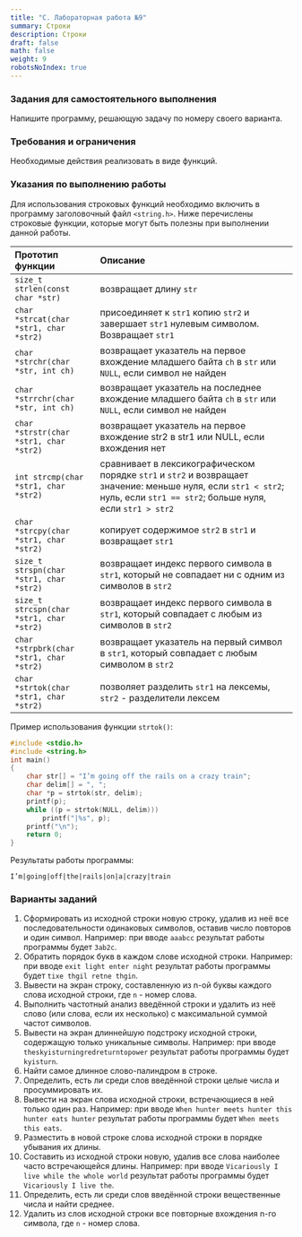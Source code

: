 ```yaml
---
title: "C. Лабораторная работа №9"
summary: Строки
description: Строки
draft: false
math: false
weight: 9
robotsNoIndex: true
---
```


### Задания для самостоятельного выполнения

Напишите программу, решающую задачу по номеру своего варианта.

### Требования и ограничения

Необходимые действия реализовать в виде функций.

### Указания по выполнению работы

Для использования строковых функций необходимо включить в программу заголовочный файл `<string.h>`. Ниже перечислены строковые функции, которые могут быть полезны при выполнении данной работы.

| Прототип функции | Описание |
|     :-----------     | :--------- |
| `size_t strlen(const char *str)` |  возвращает длину `str`   |
| `char *strcat(char *str1, char *str2)` | присоединяет к `str1` копию `str2` и завершает `str1` нулевым символом. Возвращает `str1` |
| `char *strchr(char *str, int ch)` | возвращает указатель на первое вхождение младшего байта `ch` в `str` или `NULL`, если символ не найден |
| `char *strrchr(char *str, int ch)` | возвращает указатель на последнее вхождение младшего байта `ch` в `str` или `NULL`, если символ не найден |
| `char *strstr(char *str1, char *str2)` | возвращает указатель на первое вхождение str2 в str1 или NULL, если вхождения нет |
| `int strcmp(char *str1, char *str2)` | сравнивает в лексикографическом порядке `str1` и `str2` и возвращает значение: меньше нуля, если `str1 < str2`; нуль, если `str1 == str2`; больше нуля, если `str1 > str2` |
| `char *strcpy(char *str1, char *str2)` | копирует содержимое `str2` в `str1` и возвращает `str1` |
| `size_t strspn(char *str1, char *str2)` | возвращает индекс первого символа в `str1`, который не совпадает ни с одним из символов в `str2` |
| `size_t strсspn(char *str1, char *str2)` | возвращает индекс первого символа в `str1`, который совпадает с любым из символов в `str2` |
| `char *strpbrk(char *str1, char *str2)` | возвращает указатель на первый символ в `str1`, который совпадает с любым символом в `str2` |
| `char *strtok(char *str1, char *str2)` | позволяет разделить `str1` на лексемы, `str2` - разделители лексем |

Пример использования функции `strtok()`:

```c
#include <stdio.h>
#include <string.h>
int main()
{
    char str[] = "I’m going off the rails on a crazy train";
    char delim[] = ", ";
    char *p = strtok(str, delim);
    printf(p);
    while ((p = strtok(NULL, delim)))
        printf("|%s", p);
    printf("\n");
    return 0;
}
```

Результаты работы программы:
```text
I’m|going|off|the|rails|on|a|crazy|train
```

### Варианты заданий

1. Сформировать из исходной строки новую строку, удалив из неё все последовательности одинаковых символов, оставив число повторов и один символ. Например: при вводе `aaabcc` результат работы программы будет `3ab2c`.
2. Обратить порядок букв в каждом слове исходной строки. Например: при вводе `exit light enter night` результат работы программы будет `tixe thgil retne thgin`.
3. Вывести на экран строку, составленную из n-ой буквы каждого слова исходной строки, где `n` - номер слова.
4. Выполнить частотный анализ введённой строки и удалить из неё слово (или слова, если их несколько) с максимальной суммой частот символов.
5. Вывести на экран длиннейшую подстроку исходной строки, содержащую только уникальные символы. Например: при вводе `theskyisturningredreturntopower` результат работы программы будет `kyisturn`.
6. Найти самое длинное слово-палиндром в строке.
7. Определить, есть ли среди слов введённой строки целые числа и просуммировать их.
8. Вывести на экран слова исходной строки, встречающиеся в ней только один раз. Например: при вводе `When hunter meets hunter this hunter eats hunter` результат работы программы будет `When meets this eats`.
9. Разместить в новой строке слова исходной строки в порядке убывания их длины.
10. Составить из исходной строки новую, удалив все слова наиболее часто встречающейся длины. Например: при вводе `Vicariously I live while the whole world` результат работы программы будет `Vicariously I live the`.
11. Определить, есть ли среди слов введённой строки вещественные числа и найти среднее.
12. Удалить из слов исходной строки все повторные вхождения n-го символа, где `n` - номер слова.
